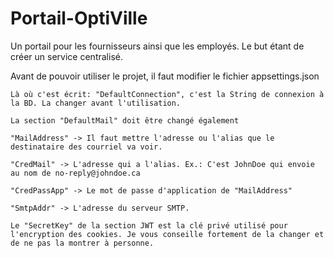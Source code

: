 # Portail-OptiVille
Un portail pour les fournisseurs ainsi que les employés. Le but étant de créer un service centralisé.

Avant de pouvoir utiliser le projet, il faut modifier le fichier appsettings.json

    Là où c'est écrit: "DefaultConnection", c'est la String de connexion à la BD. La changer avant l'utilisation.

    La section "DefaultMail" doit être changé également

    "MailAddress" -> Il faut mettre l'adresse ou l'alias que le destinataire des courriel va voir.

    "CredMail" -> L'adresse qui a l'alias. Ex.: C'est JohnDoe qui envoie au nom de no-reply@johndoe.ca

    "CredPassApp" -> Le mot de passe d'application de "MailAddress"

    "SmtpAddr" -> L'adresse du serveur SMTP.

    Le "SecretKey" de la section JWT est la clé privé utilisé pour l'encryption des cookies. Je vous conseille fortement de la changer et de ne pas la montrer à personne.

